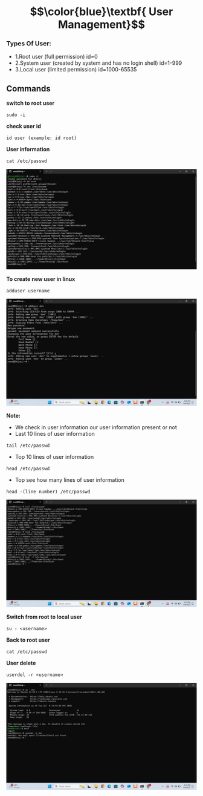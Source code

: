 # $$\color{blue}\textbf{ User Management}$$
### Types Of User:
 - 1.Root user (full permission)                                 id=0
 - 2.System user (created by system and has no login shell)      id=1-999
 - 3.Local user (limited permission)                             id=1000-65535

## Commands

**switch to root user**
````
sudo -i
````
**check user id**
````
id user (example: id root)
````
**User information**
````
cat /etc/passwd
````


![image](https://github.com/DhirajDeshmukh8239/Linux/blob/0c972aeab099f0b71b392ad088812afc1c3e25c0/Screenshot%202025-07-08%20170014.png)



**To create new user in linux**
````
adduser username
````

![image](https://github.com/DhirajDeshmukh8239/Linux/blob/b72417724d6bddc793a707a29d2d8c453a66a9a9/Screenshot%202025-07-08%20170623.png)

**Note:** 
- We check in user information our user information present or not
- Last 10 lines of user information
````
tail /etc/passwd
````
- Top  10 lines of user information
````
head /etc/passwd
````
- Top  see how many  lines of user information
````
head -(line number) /etc/passwd
````

![image](https://github.com/DhirajDeshmukh8239/Linux/blob/0decb55e4562dbb3bbcc2c6d948af6a4bda347ad/Screenshot%202025-07-08%20171914.png)

**Switch from root to local user**
````
su - <username>
````
**Back to root user**
````
cat /etc/passwd
````
**User delete**
````
userdel -r <username>
````
![image](https://github.com/DhirajDeshmukh8239/Linux/blob/e2e2f96b75b64a649a611474055470927f9acfb6/Screenshot%202025-07-08%20173131.png)




